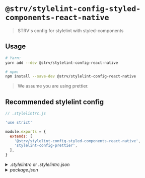 # `@strv/stylelint-config-styled-components-react-native`

> STRV's config for stylelint with styled-components

## Usage

```bash
# Yarn:
yarn add --dev @strv/stylelint-config-react-native

# npm:
npm install --save-dev @strv/stylelint-config-react-native
```

> We assume you are using prettier.

## Recommended stylelint config

```js
// .stylelintrc.js

'use strict'

module.exports = {
  extends: [
    '@strv/stylelint-config-styled-components-react-native',
    'stylelint-config-prettier',
  ],
}
```

<details>
<summary><i>.stylelintrc</i> or <i>.stylelintrc.json</i></summary>

```json
{
  "extends": [
    "@strv/stylelint-config-styled-components-react-native",
    "stylelint-config-prettier"
  ]
}
```

</details>

<details>
<summary><i>package.json</i></summary>

```json
{
  "stylelint": {
    "extends": [
      "@strv/stylelint-config-styled-components-react-native",
      "stylelint-config-prettier"
    ]
  }
}
```

</details>

